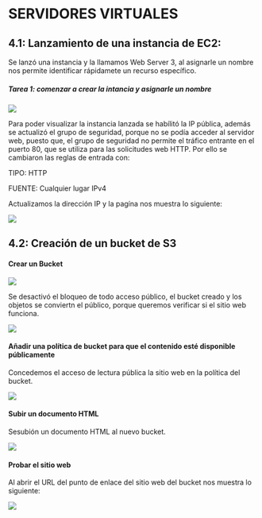 # SERVIDORES VIRTUALES

## 4.1: Lanzamiento de una instancia de EC2:

Se lanzó una instancia y la llamamos Web Server 3, al asignarle un nombre nos permite identificar rápidamete un recurso específico.

##### Tarea 1: comenzar a crear la intancia y asignarle un nombre
<p aling = "center" >
  <img src = "https://github.com/MeliQB/Comunicacion_datos_R_Melissa_Quispe/blob/f6d214362c17719c2369527b3b97fe2beaeac684/Im%C3%A1genes/Captura%20desde%202024-05-29%2005-57-24.png">
</p>

Para poder visualizar la instancia lanzada se habílitó la IP pública, además se actualizó el grupo de seguridad, porque no se podía acceder al servidor web, puesto que, el grupo de seguridad no permite el tráfico  entrante en el puerto 80,
que se utiliza para las solicitudes web HTTP. Por ello se cambiaron las reglas de entrada con:

TIPO: HTTP

FUENTE: Cualquier lugar IPv4

Actualizamos la dirección IP y la pagína nos muestra lo siguiente:
<p aling = "center" >
  <img src = "https://github.com/MeliQB/Comunicacion_datos_R_Melissa_Quispe/blob/1883e5e81bc00119b4e36140cb7555b99098e145/Im%C3%A1genes/Captura%20desde%202024-05-29%2005-56-36.png">
</p>

## 4.2: Creación de un bucket de S3

#### Crear un Bucket

<p aling = "center" >
  <img src = "https://github.com/MeliQB/Comunicacion_datos_R_Melissa_Quispe/blob/9b62c6ae85a7e7e4a80545256238137f64cb11c7/Im%C3%A1genes/namebucket.jpeg">
</p>

Se desactivó el bloqueo de todo acceso público, el bucket creado y los objetos se conviertn el público, porque queremos verificar si el sitio web funciona.

<p aling = "center" >
  <img src = "https://github.com/MeliQB/Comunicacion_datos_R_Melissa_Quispe/blob/9b62c6ae85a7e7e4a80545256238137f64cb11c7/Im%C3%A1genes/quitbloqueo.jpeg">
</p>

#### Añadir una política de bucket para que el contenido esté disponible públicamente

Concedemos el acceso de lectura pública la sitio web en la política del bucket.

<p aling = "center" >
  <img src = "https://github.com/MeliQB/Comunicacion_datos_R_Melissa_Quispe/blob/9b62c6ae85a7e7e4a80545256238137f64cb11c7/Im%C3%A1genes/politicabucketcode.jpeg">
</p>

####  Subir un documento HTML
Sesubión un documento HTML al nuevo bucket.

<p aling = "center" >
  <img src = "https://github.com/MeliQB/Comunicacion_datos_R_Melissa_Quispe/blob/9b62c6ae85a7e7e4a80545256238137f64cb11c7/Im%C3%A1genes/index.jpeg">
</p>

#### Probar el sitio web

Al abrir el URL del punto de enlace del sitio web del bucket nos muestra lo siguiente: 

<p aling = "center" >
  <img src = "https://github.com/MeliQB/Comunicacion_datos_R_Melissa_Quispe/blob/9b62c6ae85a7e7e4a80545256238137f64cb11c7/Im%C3%A1genes/hw.jpeg">
</p>

